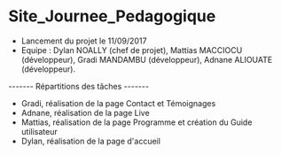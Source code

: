 # Site_Journee_Pedagogique

- Lancement du projet le 11/09/2017
- Equipe : Dylan NOALLY (chef de projet), Mattias MACCIOCU (développeur), Gradi MANDAMBU (développeur), Adnane ALIOUATE (développeur).

------- Répartitions des tâches -------
- Gradi, réalisation de la page Contact et Témoignages
- Adnane, réalisation de la page Live
- Mattias, réalisation de la page Programme et création du Guide utilisateur
- Dylan, réalisation de la page d'accueil
